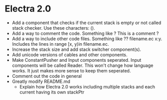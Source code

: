 # Electra 2.0

+ Add a component that checks if the current stack is empty or not called stack checker. Use these characters: ().
+ Add a way to comment the code. Something like ? This is a comment ?
+ Add a way to include other code files. Something like ?? filename.ec x:y. Includes the lines in range [x, y)in filename.ec.
+ Increase the stack size and add stack switcher component(s).  
+ Add unicode versions of cables and other components.
+ Make ConstantPusher and Input components seperated. Input components will be called Reader. This won't change how language works. It just makes more sense to keep them seperated.
+ Comment out the code in general
+ Greatly modify README.md
    + Explain how Electra 2.0 works including multiple stacks and each current having its own stackPtr
